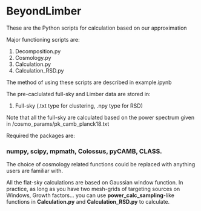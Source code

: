 # BeyondLimber

These are the Python scripts for calculation based on our approximation

Major functioning scripts are:
1. Decomposition.py
2. Cosmology.py
3. Calculation.py
4. Calculation_RSD.py

The method of using these scripts are described in example.ipynb

The pre-caclulated full-sky and Limber data are stored in:
1. Full-sky (.txt type for clustering, .npy type for RSD)

Note that all the full-sky are calculated based on the power spectrum given in /cosmo_params/pk_camb_planck18.txt

Required the packages are: 
### numpy, scipy, mpmath, Colossus, pyCAMB, CLASS.

The choice of cosmology related functions could be replaced with anything users are familiar with.

All the flat-sky calculations are based on Gaussian window function. In practice, as long as you have two mesh-grids of targeting sources on Windows, Growth factors... you can use **power_calc_sampling**-like functions in **Calculation.py** and **Calculation_RSD.py** to calculate.
